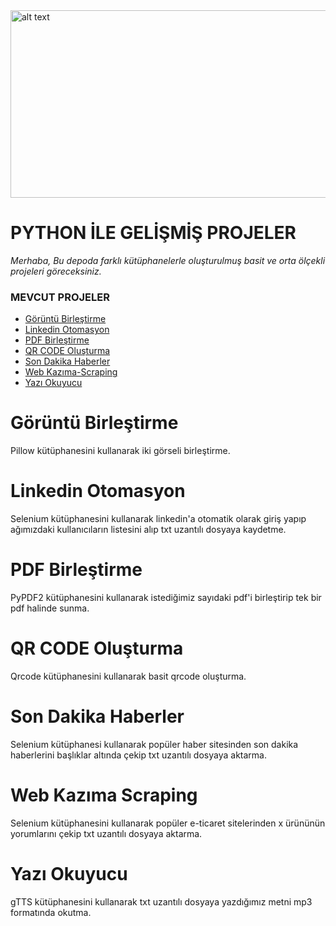 <img src="https://www.python.org/static/community_logos/python-logo-master-v3-TM.png" alt="alt text" width="800" height="300">











# PYTHON İLE GELİŞMİŞ PROJELER
*Merhaba, Bu depoda farklı kütüphanelerle oluşturulmuş basit ve orta ölçekli projeleri göreceksiniz.*


### MEVCUT PROJELER
- [Görüntü Birleştirme](#görüntü-birleştirme)
- [Linkedin Otomasyon](#linkedin-otomasyon)
- [PDF Birleştirme](#pdf-birlestirme)
- [QR CODE Oluşturma](#qr-code-oluşturma)
- [Son Dakika Haberler](#son-dakika-haberler)
- [Web Kazıma-Scraping](#web-kazıma-scraping)
- [Yazı Okuyucu](#yazı-okuyucu)


# Görüntü Birleştirme
Pillow kütüphanesini kullanarak iki görseli birleştirme.


# Linkedin Otomasyon
Selenium kütüphanesini kullanarak linkedin'a otomatik olarak giriş yapıp ağımızdaki kullanıcıların listesini alıp txt uzantılı dosyaya kaydetme.


# PDF Birleştirme
PyPDF2 kütüphanesini kullanarak istediğimiz sayıdaki pdf'i birleştirip tek bir pdf halinde sunma.


# QR CODE Oluşturma
Qrcode kütüphanesini kullanarak basit qrcode oluşturma.


# Son Dakika Haberler
Selenium kütüphanesi kullanarak popüler haber sitesinden son dakika haberlerini başlıklar altında çekip txt uzantılı dosyaya aktarma.


# Web Kazıma Scraping
Selenium kütüphanesini kullanarak popüler e-ticaret sitelerinden x ürününün yorumlarını çekip txt uzantılı dosyaya aktarma.


# Yazı Okuyucu
gTTS kütüphanesini kullanarak txt uzantılı dosyaya yazdığımız metni mp3 formatında okutma.







